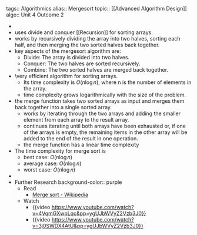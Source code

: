 tags:: Algorithmics
alias:: Mergesort
topic:: [[Advanced Algorithm Design]]
algo:: Unit 4 Outcome 2

-
- uses divide and conquer [[Recursion]] for sorting arrays.
- works by recursively dividing the array into two halves, sorting each half, and then merging the two sorted halves back together.
- key aspects of the mergesort algorithm are:
	- Divide: The array is divided into two halves.
	- Conquer: The two halves are sorted recursively.
	- Combine: The two sorted halves are merged back together.
- \very efficient algorithm for sorting arrays.
	- Its time complexity is $O(n \log n)$, where n is the number of elements in the array.
	- time complexity grows logarithmically with the size of the problem.
- the merge function takes two sorted arrays as input and merges them back together into a single sorted array.
	- works by iterating through the two arrays and adding the smaller element from each array to the result array.
	- continues iterating until both arrays have been exhausted or, if one of the arrays is empty, the remaining items in the other array will be added to the end of the result in one operation.
	- the merge function has a linear time complexity
- The time complexity for merge sort is
	- best case: $O(n \log n)$
	- average case: $O(n \log n)$
	- worst case: $O(n \log n)$
-
- Further Research
  background-color:: purple
	- Read
		- [Merge sort - Wikipedia](https://en.wikipedia.org/wiki/Merge_sort)
	- Watch
		- {{video https://www.youtube.com/watch?v=4VqmGXwpLqc&pp=ygUJbWVyZ2Vzb3J0}}
		- {{video https://www.youtube.com/watch?v=3j0SWDX4AtU&pp=ygUJbWVyZ2Vzb3J0}}